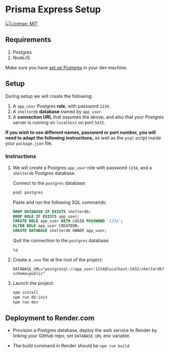 # Prisma Express Setup

[![License: MIT](https://img.shields.io/badge/License-MIT-yellow.svg)](https://opensource.org/licenses/MIT)

## Requirements

1. Postgres
2. NodeJS

Make sure you have [set up Postgres](https://github.com/codepath/postgres-env-setup-apple) in your dev machine.

## Setup

During setup we will create the following:

1. A `app_user` Postgres **role**, with password `1234`.
2. A `shelterdb` **database** owned by `app_user`.
3. A **connection URL** that assumes the above, and also that your Postgres server is running on `localhost` on port `5432`.

**If you wish to use different names, password or port number, you will need to adapt the following instructions,** as well as the `psql` script inside your `package.json` file.

### Instructions

1. We will create a Postgres `app_user` role with password `1234`, and a `shelterdb` Postgres database.

    Connect to the `postgres` database:

    ```bash
    psql postgres
    ```

    Paste and run the following SQL commands:

    ```sql
    DROP DATABASE IF EXISTS shelterdb;
    DROP ROLE IF EXISTS app_user;
    CREATE ROLE app_user WITH LOGIN PASSWORD '1234';
    ALTER ROLE app_user CREATEDB;
    CREATE DATABASE shelterdb OWNER app_user;
    ```

    Quit the connection to the `postgres` database:

    ```sql
    \q
    ```

2. Create a `.env` file at the root of the project:

    ```text
    DATABASE_URL="postgresql://app_user:1234@localhost:5432/shelterdb?schema=public"
    ```

3. Launch the project:

    ```bash
    npm install
    npm run db:init
    npm run dev
    ```

## Deployment to Render.com

- Provision a Postgres database, deploy the web service to Render by linking your GitHub repo, set `DATABASE_URL` env variable.

- The build command in Render should be `npm run build`
